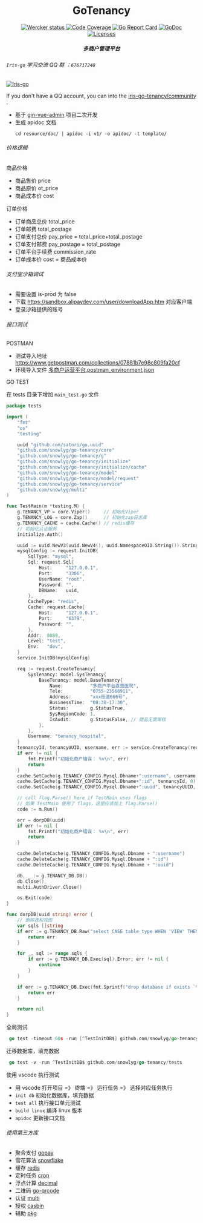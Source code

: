 <h1 align="center">GoTenancy</h1>

<div align="center">
    <a href="https://app.wercker.com/project/byKey/38763d8e14b612f57ad87f50a2b70f10">
      <img alt="Wercker status" src="https://app.wercker.com/status/38763d8e14b612f57ad87f50a2b70f10/s/master">
    </a>
    <a href="https://codecov.io/gh/snowlyg/go-tenancy"><img src="https://codecov.io/gh/snowlyg/go-tenancy/branch/master/graph/badge.svg" alt="Code Coverage"></a>
    <a href="https://goreportcard.com/report/github.com/snowlyg/go-tenancy"><img src="https://goreportcard.com/badge/github.com/snowlyg/go-tenancy" alt="Go Report Card"></a>
    <a href="https://godoc.org/github.com/snowlyg/go-tenancy"><img src="https://godoc.org/github.com/snowlyg/go-tenancy?status.svg" alt="GoDoc"></a>
    <a href="https://github.com/snowlyg/go-tenancy/blob/master/LICENSE"><img src="https://img.shields.io/github/license/snowlyg/go-tenancy" alt="Licenses"></a>
    <h5 align="center">多商户管理平台</h5>
</div>

###### `Iris-go` 学习交流 QQ 群 ：`676717248`
<a target="_blank" href="//shang.qq.com/wpa/qunwpa?idkey=cc99ccf86be594e790eacc91193789746af7df4a88e84fe949e61e5c6d63537c"><img border="0" src="http://pub.idqqimg.com/wpa/images/group.png" alt="Iris-go" title="Iris-go"></a>

If you don't have a QQ account, you can into the [iris-go-tenancy/community](https://gitter.im/iris-go-tenancy/community?utm_source=share-link&utm_medium=link&utm_campaign=share-link) .

- 基于 [gin-vue-admin](https://github.com/flipped-aurora/gin-vue-admin) 项目二次开发
- 生成 apidoc 文档
  ```shell
  cd resource/doc/ | apidoc -i v1/ -o apidoc/ -t template/
  ```

###### 价格逻辑

商品价格 
- 商品售价 price
- 商品原价 ot_price
- 商品成本价 cost
  
订单价格 
- 订单商品总价 total_price 
- 订单邮费 total_postage
- 订单支付总价 pay_price = total_price+total_postage
- 订单支付邮费 pay_postage = total_postage
- 订单平台手续费 commission_rate
- 订单成本价 cost = 商品成本价

###### 支付宝沙箱调试
- 需要设置 is-prod 为 false
- 下载 https://sandbox.alipaydev.com/user/downloadApp.htm 对应客户端
- 登录沙箱提供的账号


###### 接口测试

POSTMAN 
- 测试导入地址 https://www.getpostman.com/collections/07881b7e98c809fa20cf
- 环境导入文件 [多商户运营平台.postman_environment.json](./多商户运营平台.postman_environment.json)

GO TEST 

在 tests 目录下增加 `main_test.go` 文件
```go
package tests

import (
	"fmt"
	"os"
	"testing"

	uuid "github.com/satori/go.uuid"
	"github.com/snowlyg/go-tenancy/core"
	"github.com/snowlyg/go-tenancy/g"
	"github.com/snowlyg/go-tenancy/initialize"
	"github.com/snowlyg/go-tenancy/initialize/cache"
	"github.com/snowlyg/go-tenancy/model"
	"github.com/snowlyg/go-tenancy/model/request"
	"github.com/snowlyg/go-tenancy/service"
	"github.com/snowlyg/multi"
)

func TestMain(m *testing.M) {
	g.TENANCY_VP = core.Viper()     // 初始化Viper
	g.TENANCY_LOG = core.Zap()      // 初始化zap日志库
	g.TENANCY_CACHE = cache.Cache() // redis缓存
	// 初始化认证服务
	initialize.Auth()

	uuid := uuid.NewV3(uuid.NewV4(), uuid.NamespaceOID.String()).String()
	mysqlConfig := request.InitDB{
		SqlType: "mysql",
		Sql: request.Sql{
			Host:     "127.0.0.1",
			Port:     "3306",
			UserName: "root",
			Password: "",
			DBName:   uuid,
		},
		CacheType: "redis",
		Cache: request.Cache{
			Host:     "127.0.0.1",
			Port:     "6379",
			Password: "",
		},
		Addr:  8089,
		Level: "test",
		Env:   "dev",
	}
	service.InitDB(mysqlConfig)

	req := request.CreateTenancy{
		SysTenancy: model.SysTenancy{
			BaseTenancy: model.BaseTenancy{
				Name:          "多商户平台直营医院",
				Tele:          "0755-23568911",
				Address:       "xxx街道666号",
				BusinessTime:  "08:30-17:30",
				Status:        g.StatusTrue,
				SysRegionCode: 1,
				IsAudit:       g.StatusFalse, // 商品无需审核
			},
		},
		Username: "tenancy_hospital",
	}
	tennancyId, tenancyUUID, username, err := service.CreateTenancy(req)
	if err != nil {
		fmt.Printf("初始化商户错误： %v\n", err)
		return
	}
	cache.SetCache(g.TENANCY_CONFIG.Mysql.Dbname+":username", username, 0)
	cache.SetCache(g.TENANCY_CONFIG.Mysql.Dbname+":id", tennancyId, 0)
	cache.SetCache(g.TENANCY_CONFIG.Mysql.Dbname+":uuid", tenancyUUID, 0)

	// call flag.Parse() here if TestMain uses flags
	// 如果 TestMain 使用了 flags，这里应该加上 flag.Parse()
	code := m.Run()

	err = dorpDB(uuid)
	if err != nil {
		fmt.Printf("初始化商户错误： %v\n", err)
		return
	}

	cache.DeleteCache(g.TENANCY_CONFIG.Mysql.Dbname + ":username")
	cache.DeleteCache(g.TENANCY_CONFIG.Mysql.Dbname + ":id")
	cache.DeleteCache(g.TENANCY_CONFIG.Mysql.Dbname + ":uuid")

	db, _ := g.TENANCY_DB.DB()
	db.Close()
	multi.AuthDriver.Close()

	os.Exit(code)
}

func dorpDB(uuid string) error {
	// 删除表和视图
	var sqls []string
	if err := g.TENANCY_DB.Raw("select CASE table_type WHEN 'VIEW' THEN concat('drop view ', table_name, ';') ELSE concat('drop table ', table_name, ';') END  from information_schema.tables where table_schema='%s';", uuid).Scan(&sqls).Error; err != nil {
		return err
	}

	for _, sql := range sqls {
		if err := g.TENANCY_DB.Exec(sql).Error; err != nil {
			continue
		}
	}

	if err := g.TENANCY_DB.Exec(fmt.Sprintf("drop database if exists `%s`;", uuid)).Error; err != nil {
		return err
	}

	return nil
}

```

全局测试
```go
 go test -timeout 60s -run [^TestInitDB$] github.com/snowlyg/go-tenancy/tests 
```

迁移数据库，填充数据
```go
 go test -v -run ^TestInitDB$ github.com/snowlyg/go-tenancy/tests
```

使用 vscode 执行测试
- 用 vscode 打开项目 =》 终端 =》 运行任务 =》 选择对应任务执行
- `init db` 初始化数据库，填充数据
- `test all` 执行接口单元测试
- `build linux` 编译 linux 版本
- `apidoc` 更新接口文档


###### 使用第三方库
- 聚合支付 [gopay](https://github.com/go-pay/gopay)
- 雪花算法 [snowflake](https://github.com/bwmarrin/snowflake)
- 缓存 [redis](https://github.com/go-redis/redis/v8)
- 定时任务 [cron](https://github.com/robfig/cron/v3)
- 浮点计算 [decimal](https://github.com/shopspring/decimal)
- 二维码 [go-qrcode](https://github.com/skip2/go-qrcode)
- 认证 [multi](https://github.com/snowlyg/multi)
- 授权 [casbin](https://github.com/casbin/casbin/v2)
- 辅助 [pkg](https://github.com/chindeo/pkg) 

